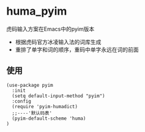 # huma_pyim
虎码输入方案在Emacs中的pyim版本
- 根据虎码官方冰凌输入法的词库生成
- 重排了单字和词的顺序，重码中单字永远在词的前面

## 使用 
```elisp
(use-package pyim
  :init
  (setq default-input-method "pyim")
  :config
  (require 'pyim-humadict)
  ;;----'默认码表'
  (pyim-default-scheme 'huma)
)
```
